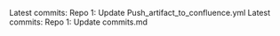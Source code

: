 
Latest commits:
Repo 1: Update Push_artifact_to_confluence.yml
Latest commits:
Repo 1: Update commits.md

